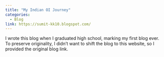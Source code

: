 ```yaml
---
title: "My Indian OI Journey"
categories:
  - Blog
link: https://sumit-kk10.blogspot.com/
---
```


I wrote this blog when I graduated high school, marking my first blog ever. To preserve originality, I didn’t want to shift the blog to this website, so I provided the original blog link.
